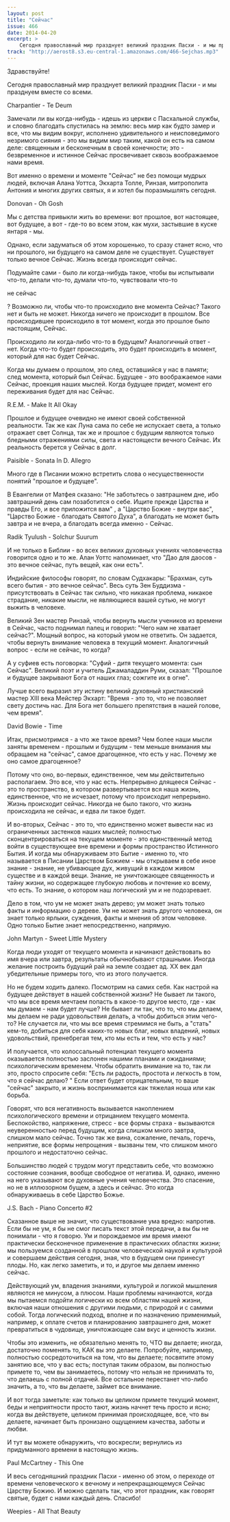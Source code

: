 ```yaml
---
layout: post
title: "Сейчас"
issue: 466
date: 2014-04-20
excerpt: >
    Сегодня православный мир празднует великий праздник Пасхи - и мы празднуем вместе со всеми.
track: "http://aerost8.s3.eu-central-1.amazonaws.com/466-Sejchas.mp3"
---
```


Здравствуйте!

Сегодня православный мир празднует великий праздник Пасхи - и мы празднуем вместе со всеми.

Charpantier - Te Deum

Замечали ли вы когда-нибудь - идешь из церкви с Пасхальной службы, и словно благодать спустилась на землю: весь мир как будто замер и все, что мы видим вокруг, исполнено удивительного и неисповедимого незримого сияния - это мы видим мир таким, какой он есть на самом деле: священным и бесконечным в своей конечности; это - безвременное и истинное Сейчас просвечивает сквозь воображаемое нами время.

Вот именно о времени и моменте "Сейчас" не без помощи мудрых людей, включая Алана Уоттса, Экхарта Толле, Ринзая, митрополита Антония и многих других святых, я и хотел бы поразмышлять сегодня.

Donovan - Oh Gosh

Мы с детства привыкли жить во времени: вот прошлое, вот настоящее, вот будущее, а вот - где-то во всем этом, как мухи, застывшие в куске янтаря - мы.

Однако, если задуматься об этом хорошенько, то сразу станет ясно, что ни прошлого, ни будущего на самом деле не существует. Существует только вечное Сейчас. Жизнь всегда происходит сейчас.

Подумайте сами - было ли когда-нибудь такое, чтобы вы испытывали что-то, делали что-то, думали что-то, чувствовали что-то

не сейчас

? Возможно ли, чтобы что-то происходило вне момента Сейчас? Такого нет и быть не может. Никогда ничего не происходит в прошлом. Все происходившее происходило в тот момент, когда это прошлое было настоящим, Сейчас.

Происходило ли когда-либо что-то в будущем? Аналогичный ответ - нет. Когда что-то будет происходить, это будет происходить в момент, который для нас будет Сейчас.

Когда мы думаем о прошлом, это след, оставшийся у нас в памяти; след момента, который был Сейчас. Будущее - это воображаемое нами Сейчас, проекция наших мыслей. Когда будущее придет, момент его переживания будет для нас Сейчас.

R.E.M. - Make It All Okay

Прошлое и будущее очевидно не имеют своей собственной реальности. Так же как Луна сама по себе не испускает света, а только отражает свет Солнца, так же и прошлое с будущим являются только бледными отражениями силы, света и настоящести вечного Сейчас. Их реальность берется у Сейчас в долг.

Paisible - Sonata In D. Allegro

Много где в Писании можно встретить слова о несущественности понятий "прошлое и будущее".

В Евангелии от Матфея сказано: "Не заботьтесь о завтрашнем дне, ибо завтрашний день сам позаботится о себе. Ищите прежде Царства и правды Его, и все приложится вам" , а "Царство Божие - внутри вас", "Царство Божие - благодать Святого Духа", а благодать не может быть завтра и не вчера, а благодать всегда именно - Сейчас.

Radik Tyulush - Solchur Suurum

И не только в Библии - во всех великих духовных учениях человечества говорится одно и то же. Алан Уоттс напоминает, что "Дао для даосов - это вечное сейчас, путь вещей, как они есть".

Индийские философы говорят, по словам Судхакары: "Брахман, суть всего бытия - это вечное сейчас". Весь суть Зен Буддизма - присутствовать в Сейчас так сильно, что никакая проблема, никакое страдание, никакие мысли, не являющиеся вашей сутью, не могут выжить в человеке.

Великий Зен мастер Ринзай, чтобы вернуть мысли учеников из времени в Сейчас, часто поднимал палец и говорил: "Чего нам не хватает сейчас?". Мощный вопрос, на который умом не ответить. Он задается, чтобы вернуть внимание человека в текущий момент. Аналогичный вопрос - если не сейчас, то когда?

А у суфиев есть поговорка: "Суфий - дитя текущего момента: сын Сейчас". Великий поэт и учитель Джамаладдин Руми, сказал: "Прошлое и будущее закрывают Бога от наших глаз; сожгите их в огне".

Лучше всего выразил эту истину великий духовный христианский мастер XIII века Мейстер Экхарт: "Время - это то, что не позволяет свету достичь нас. Для Бога нет большего препятствия в нашей голове, чем время".

David Bowie - Time

Итак, присмотримся - а что же такое время? Чем более наши мысли заняты временем - прошлым и будущим - тем меньше внимания мы обращаем на "сейчас", самое драгоценное, что есть у нас. Почему же оно самое драгоценное?

Потому что оно, во-первых, единственное, чем мы действительно располагаем. Это все, что у нас есть. Непрерывно длящееся Сейчас - это то пространство, в котором развертывается вся наша жизнь, единственное, что не исчезает, потому что происходит непрерывно. Жизнь происходит сейчас. Никогда не было такого, что жизнь происходила не сейчас, и едва ли такое будет.

И во-вторых, Сейчас - это то, что единственно может вывести нас из ограниченных застенков наших мыслей; полностью сконцентрироваться на текущем моменте - это единственный метод войти в существующее вне времени и формы пространство Истинного Бытия. И когда мы обнаруживаем это Бытие - именно то, что называется в Писании Царством Божием - мы открываем в себе иное знание - знание, не убивающее дух, живущий в каждом живом существе и в каждой вещи. Знание, не уничтожающее священность и тайну жизни, но содержащее глубокую любовь и почтение ко всему, что есть. То знание, о котором наш логический ум и не подозревает.

Дело в том, что ум не может знать дерево; ум может знать только факты и информацию о дереве. Ум не может знать другого человека, он знает только ярлыки, суждения, факты и мнения об этом человеке. Одно только Бытие знает непосредственно, напрямую.

John Martyn - Sweet Little Mystery

Когда люди уходят от текущего момента и начинают действовать во имя вчера или завтра, результаты обычнобывают страшными. Иногда желание построить будущий рай на земле создает ад. XX век дал убедительные примеры того, что из этого получается.

Но не будем ходить далеко. Посмотрим на самих себя. Как настрой на будущее действует в нашей собственной жизни? Не бывает ли такого, что мы все время мечтаем попасть в какое-то другое место, где - как мы думаем - нам будет лучше? Не бывает ли так, что то, что мы делаем, мы делаем не ради удовольствия делать, а чтобы добиться этим чего-то? Не случается ли, что мы все время стремимся не быть, а "стать" кем-то, добиться для себя каких-то новых благ, новых владений, новых удовольствий, пренебрегая тем, кто мы есть и тем, что есть у нас?

И получается, что колоссальный потенциал текущего момента оказывается полностью заслонен нашими планами и ожиданиями; психологическим временем. Чтобы обратить внимание на то, так ли это, просто спросите себя: "Есть ли радость, простота и легкость в том, что я сейчас делаю? " Если ответ будет отрицательным, то ваше "сейчас" закрыто, и жизнь воспринимается как тяжелая ноша или как борьба.

Говорят, что вся негативность вызывается накоплением психологического времени и отрицанием текущего момента. Беспокойство, напряжение, стресс - все формы страха - вызываются неуверенностью перед будущим, когда слишком много завтра, слишком мало сейчас. Точно так же вина, сожаление, печаль, горечь, неприятие, все формы непрощения - вызваны тем, что слишком много прошлого и недостаточно сейчас.

Большинство людей с трудом могут представить себе, что возможно состояние сознания, вообще свободное от негатива. И, однако, именно на него указывают все духовные учения человечества. Это спасение, но не в иллюзорном бущем, а здесь и сейчас. Это когда обнаруживаешь в себе Царство Божье.

J.S. Bach - Piano Concerto #2

Сказанное выше не значит, что существование ума вредно: напротив. Если бы не ум, я бы не смог писать текст этой передачи, а вы бы не понимали - что я говорю. Ум и порождаемое им время имеют практически бесконечное применение в практических областях жизни; мы пользуемся созданной в прошлом человеческой наукой и культурой и совершаем действия сегодня, зная, что в будущем они принесут плоды. Но, как легко заметить, и то, и другое мы делаем именно сейчас.

Действующий ум, владения знаниями, культурой и логикой мышления являются не минусом, а плюсом. Наши проблемы начинаются, когда мы пытаемся подойти логически ко всем областям нашей жизни, включая наши отношения с другими людьми, с природой и с самими собой. Тогда логический подход, вполне и по назначению применимый, например, к оплате счетов и планированию завтрашнего дня, может превратиться в чудовище, уничтожающее сам вкус и ценность жизни.

Чтобы это изменить, не обязательно менять то, ЧТО вы делаете; иногда, достаточно поменять то, КАК вы это делаете. Попробуйте, например, полностью сосредоточиться на том, что вы делаете; посвятите этому занятию все, что у вас есть; поступая таким образом, вы полностью примете то, чем вы занимаетесь, потому что нельзя не принимать то, что делаешь с полной отдачей. Все остальное перестанет что-либо значить, а то, что вы делаете, займет все внимание.

И вот тогда заметьте: как только вы целиком примете текущий момент, беды и неприятности просто тают, жизнь начнет течь просто и ясно; когда вы действуете, целиком принимая происходящее, все, что вы делаете, начинает быть пронизано ощущением качества, заботы и любви.

И тут вы можете обнаружить, что воскресли; вернулись из придуманного времени в настоящую жизнь.

Paul McCartney - This One

И весь сегодняшний праздник Пасхи - именно об этом, о переходе от времени человеческого к вечному и непрекращающемуся Сейчас Царству Божию. И можно сделать так, что этот праздник, как говорят святые, будет с нами каждый день. Спасибо!

Weepies - All That Beauty
